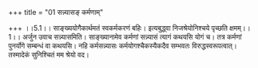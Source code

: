 +++
title = "01 सन्न्यासङ् कर्मणाम्"

+++
।।5.1।। साङ्ख्ययोगैकार्थमतं स्वकर्मकरणं बहिः। इत्यबुद्ध्वा
निजश्रेयोनिश्चये पृच्छति क्षमम्।।1।। अर्जुन उवाच सन्न्यासमिति।
साङ्ख्यानामेव कर्मणां सन्न्यासं त्यागं कथयसि योगं च। तत्र कर्मणां
पुनर्योगे सम्बन्धं वा कथयसि। नहि कर्मसन्न्यासः कर्मयोगश्चैकस्यैकदैव
सम्भवतः विरुद्धस्वरूपत्वात्। तस्मादेकं सुनिश्चितं मम श्रेयो वद।
